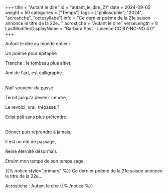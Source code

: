 +++
title = "Autant le dire"
id = "autant_le_dire_21"
date = 2024-09-05
weight = 50
categories = ["Temps"]
tags = ["philosophie", "2024", "acrostiche", "octosyllabe"]
info = "Ce dernier poème de la 21e saison annonce le titre de la 22e..."
acrostiche = "Autant le dire"
verseLength = 8
LastModifierDisplayName = "Barbara Post - Licence CC BY-NC-ND 4.0"
+++

Autant le dire au monde entier :

Un poème pour épitaphe

Tranche : le tombeau plus altier,

Ami de l'art, est calligraphe.

 \
Naïf souvenir du passé

Ternit jusqu'à devenir cendre,

Le revoici, vrai, trépassé ?

Eclat pâli sans plus prétendre.

 \
Donner puis reprendre à jamais,

Il est un rite de passage,

Reine éternité désormais

Etreint mon temps de son temps sage.

{{% notice style="primary" %}}
Ce dernier poème de la 21e saison annonce le titre de la 22e...

Acrostiche : Autant le dire
{{% /notice %}}

